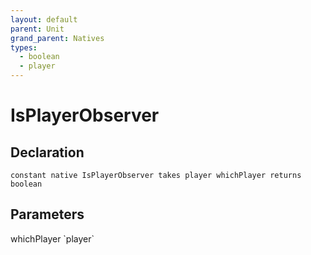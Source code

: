 ```yaml
---
layout: default
parent: Unit
grand_parent: Natives
types:
  - boolean
  - player
---
```


# IsPlayerObserver

## Declaration

```
constant native IsPlayerObserver takes player whichPlayer returns boolean
```

## Parameters
<dl>
  <dt>whichPlayer `player`</dt>
  <dd></dd>
</dl>